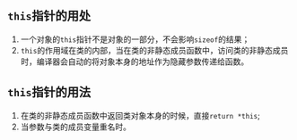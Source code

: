 ## `this`指针的用处
1. 一个对象的`this`指针不是对象的一部分，不会影响`sizeof`的结果；
2. `this`的作用域在类的内部，当在类的非静态成员函数中，访问类的非静态成员时，编译器会自动的将对象本身的地址作为隐藏参数传递给函数。

## `this`指针的用法
1. 在类的非静态成员函数中返回类对象本身的时候，直接`return *this`;
2. 当参数与类的成员变量重名时。


